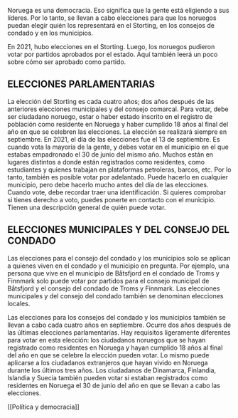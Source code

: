 Noruega es una democracia. Eso significa que la gente está eligiendo a sus líderes. Por lo tanto, se llevan a cabo elecciones para que los noruegos puedan elegir quién los representará en el Storting, en los consejos de condado y en los municipios.

En 2021, hubo elecciones en el Storting. Luego, los noruegos pudieron votar por partidos aprobados por el estado. Aquí también leerá un poco sobre cómo ser aprobado como partido.

## ELECCIONES PARLAMENTARIAS

La elección del Storting es cada cuatro años; dos años después de las anteriores elecciones municipales y del consejo comarcal. Para votar, debe ser ciudadano noruego, estar o haber estado inscrito en el registro de población como residente en Noruega y haber cumplido 18 años al final del año en que se celebren las elecciones. La elección se realizará siempre en septiembre. En 2021, el día de las elecciones fue el 13 de septiembre. Es cuando vota la mayoría de la gente, y debes votar en el municipio en el que estabas empadronado el 30 de junio del mismo año. Muchos están en lugares distintos a donde están registrados como residentes, como estudiantes y quienes trabajan en plataformas petroleras, barcos, etc. Por lo tanto, también es posible votar por adelantado. Puede hacerlo en cualquier municipio, pero debe hacerlo mucho antes del día de las elecciones. Cuando vote, debe recordar traer una identificación. Si quieres comprobar si tienes derecho a voto, puedes ponerte en contacto con el municipio. Tienen una descripción general de quién puede votar.

## ELECCIONES MUNICIPALES Y DEL CONSEJO DEL CONDADO

Las elecciones para el consejo del condado y los municipios solo se aplican a quienes viven en el condado y el municipio en pregunta. Por ejemplo, una persona que vive en el municipio de Båtsfjord en el condado de Troms y Finnmark solo puede votar por partidos para el consejo municipal de Båtsfjord y el consejo del condado de Troms y Finnmark. Las elecciones municipales y del consejo del condado también se denominan elecciones locales.

Las elecciones para los consejos del condado y los municipios también se llevan a cabo cada cuatro años en septiembre. Ocurre dos años después de las últimas elecciones parlamentarias. Hay requisitos ligeramente diferentes para votar en esta elección: los ciudadanos noruegos que se hayan registrado como residentes en Noruega y hayan cumplido 18 años al final del año en que se celebre la elección pueden votar. Lo mismo puede aplicarse a los ciudadanos extranjeros que hayan vivido en Noruega durante los últimos tres años. Los ciudadanos de Dinamarca, Finlandia, Islandia y Suecia también pueden votar si estaban registrados como residentes en Noruega el 30 de junio del año en que se llevan a cabo las elecciones.

[[Política y democracia]]
